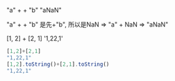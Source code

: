 "a" + + "b"
"aNaN"

"a" + + "b" 是先+"b", 所以是NaN => "a" + NaN => "aNaN"

[1, 2] + [2, 1]
'1,22,1'
```js
[1,2]+[2,1]
"1,22,1"
[1,2].toString()+[2,1].toString()
"1,22,1"
```